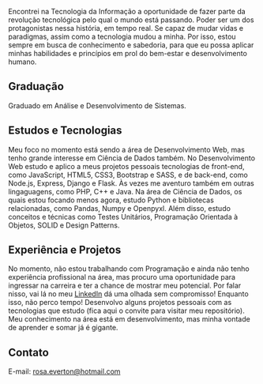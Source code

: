 Encontrei na Tecnologia da Informação a oportunidade de fazer parte da revolução tecnológica pelo qual o mundo está passando. Poder ser um dos protagonistas nessa história, em tempo real. Se capaz de mudar vidas e paradigmas, assim como a tecnologia mudou a minha. Por isso, estou sempre em busca de conhecimento e sabedoria, para que eu possa aplicar minhas habilidades e princípios em prol do bem-estar e desenvolvimento humano.

## Graduação
Graduado em Análise e Desenvolvimento de Sistemas.

## Estudos e Tecnologias
Meu foco no momento está sendo a área de Desenvolvimento Web, mas tenho grande interesse em Ciência de Dados também.
No Desenvolvimento Web estudo e aplico a meus projetos pessoais tecnologias de front-end, como JavaScript, HTML5, CSS3, Bootstrap e SASS, e de back-end, como Node.js, Express, Django e Flask. Às vezes me aventuro também em outras lingaguagens, como PHP, C++ e  Java.
Na área de Ciência de Dados, os quais estou focando menos agora, estudo Python e bibliotecas relacionadas, como Pandas, Numpy e Openpyxl.
Além disso, estudo conceitos e técnicas como Testes Unitários, Programação Orientada à Objetos, SOLID e Design Patterns.

## Experiência e Projetos
No momento, não estou trabalhando com Programação e ainda não tenho experiência profissional na área, mas procuro uma oportunidade para ingressar na carreira e ter a chance de mostrar meu potencial. Por falar nisso, vai lá no meu [LinkedIn](www.linkedin.com/in/evertondrosa/) dá uma olhada sem compromisso!
Enquanto isso, não perco tempo! Desenvolvo alguns projetos pessoais com as tecnologias que estudo (fica aqui o convite para visitar meu repositório).
Meu conhecimento na área está em desenvolvimento, mas minha vontade de aprender e somar já é gigante.

## Contato
E-mail: rosa.everton@hotmail.com

